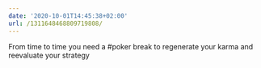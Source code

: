 ```yaml
---
date: '2020-10-01T14:45:38+02:00'
url: /1311648468809719808/
---
```

From time to time you need a #poker break to regenerate your karma and reevaluate your strategy
